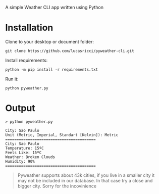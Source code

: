 A simple Weather CLI app written using Python

# Installation
Clone to your desktop or document folder:
```
git clone https://github.com/lucasricci/pyweather-cli.git
```

Install requirements:
```
python -m pip install -r requirements.txt
```

Run it:
```
python pyweather.py
````

# Output
~~~shell
> python pyweather.py

City: Sao Paulo
Unit (Metric, Imperial, Standart [Kelvin]): Metric
========================================
City: Sao Paulo
Temperature: 15ºC
Feels Like: 15ºC
Weather: Broken Clouds
Humidity: 90%
========================================
~~~

> Pyweather supports about 43k cities, if you live in a smaller city it may not be included in our database. In that case try a close and bigger city. Sorry for the incovinience
